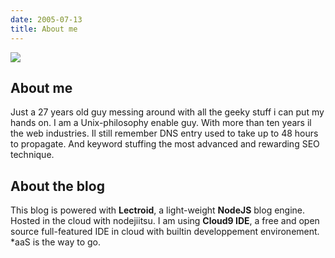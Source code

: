 ```yaml
---
date: 2005-07-13
title: About me
---
```


<img class="thumbnail pull-right" src="http://www.gravatar.com/avatar/3ee5607e4ea3087527eac045c333f45d?s=200" />

## About me
Just a 27 years old guy messing around with all the geeky stuff i can put my hands on. I am a Unix-philosophy enable guy. 
With more than ten years il the web industries. Il still remember DNS entry used to take up to 48 hours to propagate. And keyword stuffing the most advanced and rewarding SEO technique.

## About the blog
This blog is powered with **Lectroid**, a light-weight **NodeJS** blog engine. Hosted in the cloud with nodejiitsu.
I am using **Cloud9 IDE**, a free and open source full-featured IDE in cloud with builtin developpement environement. 
*aaS is the way to go.